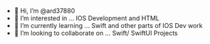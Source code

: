 - 👋 Hi, I’m @ard37880
- 👀 I’m interested in ... IOS Development and HTML 
- 🌱 I’m currently learning ... Swift and other parts of IOS Dev work
- 💞️ I’m looking to collaborate on ... Swift/ SwiftUI Projects

<!---
ard37880/ard37880 is a ✨ special ✨ repository because its `README.md` (this file) appears on your GitHub profile.
You can click the Preview link to take a look at your changes.
--->
